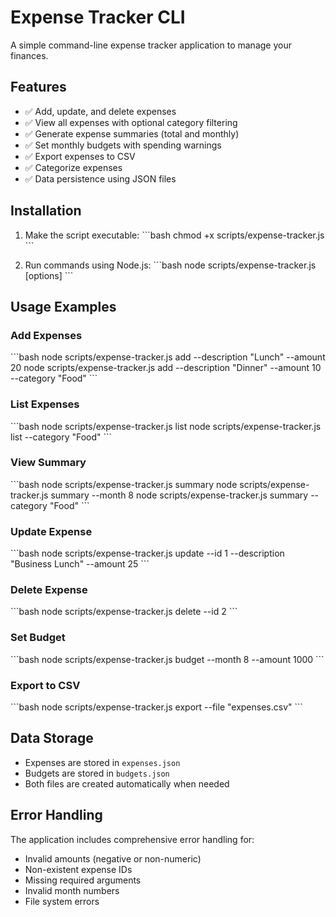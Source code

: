 # Expense Tracker CLI

A simple command-line expense tracker application to manage your finances.

## Features

- ✅ Add, update, and delete expenses
- ✅ View all expenses with optional category filtering
- ✅ Generate expense summaries (total and monthly)
- ✅ Set monthly budgets with spending warnings
- ✅ Export expenses to CSV
- ✅ Categorize expenses
- ✅ Data persistence using JSON files

## Installation

1. Make the script executable:
   \`\`\`bash
   chmod +x scripts/expense-tracker.js
   \`\`\`

2. Run commands using Node.js:
   \`\`\`bash
   node scripts/expense-tracker.js <command> [options]
   \`\`\`

## Usage Examples

### Add Expenses
\`\`\`bash
node scripts/expense-tracker.js add --description "Lunch" --amount 20
node scripts/expense-tracker.js add --description "Dinner" --amount 10 --category "Food"
\`\`\`

### List Expenses
\`\`\`bash
node scripts/expense-tracker.js list
node scripts/expense-tracker.js list --category "Food"
\`\`\`

### View Summary
\`\`\`bash
node scripts/expense-tracker.js summary
node scripts/expense-tracker.js summary --month 8
node scripts/expense-tracker.js summary --category "Food"
\`\`\`

### Update Expense
\`\`\`bash
node scripts/expense-tracker.js update --id 1 --description "Business Lunch" --amount 25
\`\`\`

### Delete Expense
\`\`\`bash
node scripts/expense-tracker.js delete --id 2
\`\`\`

### Set Budget
\`\`\`bash
node scripts/expense-tracker.js budget --month 8 --amount 1000
\`\`\`

### Export to CSV
\`\`\`bash
node scripts/expense-tracker.js export --file "expenses.csv"
\`\`\`

## Data Storage

- Expenses are stored in `expenses.json`
- Budgets are stored in `budgets.json`
- Both files are created automatically when needed

## Error Handling

The application includes comprehensive error handling for:
- Invalid amounts (negative or non-numeric)
- Non-existent expense IDs
- Missing required arguments
- Invalid month numbers
- File system errors
